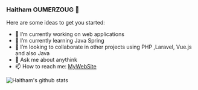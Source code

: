 ### Haitham OUMERZOUG 👋


Here are some ideas to get you started:

- 🔭 I’m currently working on web applications
- 🌱 I’m currently learning Java Spring
- 👯 I’m looking to collaborate in other projects using PHP ,Laravel, Vue.js and also Java
- 💬 Ask me about anythink
- 📫 How to reach me: [MyWebSite](https://haitham-oumerzoug.com)

![Haitham's github stats](https://github-readme-stats.vercel.app/api?username=HaithamOumerzoug&show_icons=true&theme=dark)
